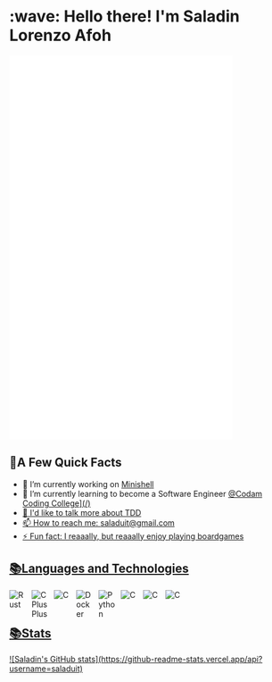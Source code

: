 <h1 align="left" id="macropower-title">:wave: Hello there! I'm Saladin Lorenzo Afoh</h1>
<img align="center" src="/github-metrics.svg" alt="Metrics" width="400">
<img align="center" src="/metrics.plugin.topics.icons.svg" alt="Metrics" width="400">
<h2>🐎A Few Quick Facts</h2>
<ul>
  <li>🔭 I’m currently working on <a href="https://github.com/saladuit/minishell">Minishell</a></li>
  <li>🌱 I’m currently learning to become a Software Engineer <a href="https://www.codam.nl">@Codam Coding College](/)</li>
  <li>💬 I'd like to talk more about TDD</li>
  <li>📫 How to reach me: <a href="mailto:saladuit@gmail.com">saladuit@gmail.com</li>
  <li>⚡ Fun fact: I reaaally, but reaaally enjoy playing boardgames</li>
</ul>
<h2>📚Languages and Technologies</h2>
  <img align="left" alt="Rust" width="30px" style="padding-right:10px" src="https://cdn.jsdelivr.net/gh/devicons/devicon/icons/rust/rust-original.svg"/>
  <img align="left" alt="CPlusPlus" width="30px" style="padding-right:10px" src="https://cdn.jsdelivr.net/gh/devicons/devicon/icons/cplusplus/cplusplus-plain.svg" />
  <img align="left" alt="C" width="30px" style="padding-right:10px" src="https://cdn.jsdelivr.net/gh/devicons/devicon/icons/c/c-plain.svg" />
  <img align="left" alt="Docker" width="30px" style="padding-right:10px" src="https://cdn.jsdelivr.net/gh/devicons/devicon/icons/docker/docker-plain-wordmark.svg" />
  <img align="left" alt="Python" width="30px" style="padding-right:10px" src="https://cdn.jsdelivr.net/gh/devicons/devicon/icons/python/python-original.svg" />
  <img align="left" alt="C" width="30px" style="padding-right:10px" src="https://cdn.jsdelivr.net/gh/devicons/devicon/icons/bash/bash-plain.svg" />
  <img align="left" alt="C" width="30px" style="padding-right:10px" src="https://cdn.jsdelivr.net/gh/devicons/devicon/icons/git/git-original.svg" />
  <img align="left" alt="C" width="30px" style="padding-right:10px" src="https://cdn.jsdelivr.net/gh/devicons/devicon/icons/linux/linux-original.svg" /> <br><br>
<h2>📚Stats</h2>
![Saladin's GitHub stats](https://github-readme-stats.vercel.app/api?username=saladuit)
